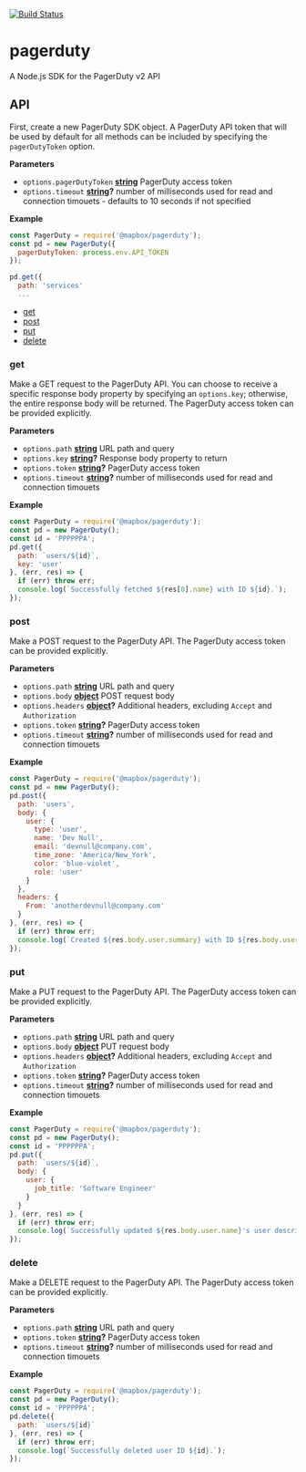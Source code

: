 [![Build Status](https://travis-ci.com/mapbox/pagerduty.svg?branch=master)](https://travis-ci.com/mapbox/pagerduty)

# pagerduty

A Node.js SDK for the PagerDuty v2 API

## API

First, create a new PagerDuty SDK object. A PagerDuty API token that will be used by default for all methods can be included by specifying the `pagerDutyToken` option.

**Parameters**

-   `options.pagerDutyToken` **[string](https://developer.mozilla.org/en-US/docs/Web/JavaScript/Reference/Global_Objects/String)** PagerDuty access token
-   `options.timeout` **[string](https://developer.mozilla.org/en-US/docs/Web/JavaScript/Reference/Global_Objects/String)?** number of milliseconds used for read and connection timouets - defaults to 10 seconds if not specified


**Example**

```javascript
const PagerDuty = require('@mapbox/pagerduty');
const pd = new PagerDuty({
  pagerDutyToken: process.env.API_TOKEN
});

pd.get({
  path: 'services'
  ...
```

<!-- Generated, in part, by documentation.js. Update this documentation by updating the source code. -->

- [get](#get)
- [post](#post)
- [put](#put)
- [delete](#delete)

### get

Make a GET request to the PagerDuty API. You can choose to receive a specific
response body property by specifying an `options.key`; otherwise, the entire
response body will be returned. The PagerDuty access token can be provided
explicitly.

**Parameters**

-   `options.path` **[string](https://developer.mozilla.org/en-US/docs/Web/JavaScript/Reference/Global_Objects/String)** URL path and query
-   `options.key` **[string](https://developer.mozilla.org/en-US/docs/Web/JavaScript/Reference/Global_Objects/String)?** Response body property to return
-   `options.token` **[string](https://developer.mozilla.org/en-US/docs/Web/JavaScript/Reference/Global_Objects/String)?** PagerDuty access token
-   `options.timeout` **[string](https://developer.mozilla.org/en-US/docs/Web/JavaScript/Reference/Global_Objects/String)?** number of milliseconds used for read and connection timouets

**Example**

```javascript
const PagerDuty = require('@mapbox/pagerduty');
const pd = new PagerDuty();
const id = 'PPPPPPA';
pd.get({
  path: `users/${id}`,
  key: 'user'
}, (err, res) => {
  if (err) throw err;
  console.log(`Successfully fetched ${res[0].name} with ID ${id}.`);
});
```

### post

Make a POST request to the PagerDuty API. The PagerDuty access token can be
provided explicitly.

**Parameters**

-   `options.path` **[string](https://developer.mozilla.org/en-US/docs/Web/JavaScript/Reference/Global_Objects/String)** URL path and query
-   `options.body` **[object](https://developer.mozilla.org/en-US/docs/Web/JavaScript/Reference/Global_Objects/Object)** POST request body
-   `options.headers` **[object](https://developer.mozilla.org/en-US/docs/Web/JavaScript/Reference/Global_Objects/Object)?** Additional headers, excluding `Accept`
    and `Authorization`
-   `options.token` **[string](https://developer.mozilla.org/en-US/docs/Web/JavaScript/Reference/Global_Objects/String)?** PagerDuty access token
-   `options.timeout` **[string](https://developer.mozilla.org/en-US/docs/Web/JavaScript/Reference/Global_Objects/String)?** number of milliseconds used for read and connection timouets

**Example**

```javascript
const PagerDuty = require('@mapbox/pagerduty');
const pd = new PagerDuty();
pd.post({
  path: 'users',
  body: {
    user: {
      type: 'user',
      name: 'Dev Null',
      email: 'devnull@company.com',
      time_zone: 'America/New_York',
      color: 'blue-violet',
      role: 'user'
    }
  },
  headers: {
    From: 'anotherdevnull@company.com'
  }
}, (err, res) => {
  if (err) throw err;
  console.log(`Created ${res.body.user.summary} with ID ${res.body.user.id}.`);
});
```

### put

Make a PUT request to the PagerDuty API. The PagerDuty access token can be
provided explicitly.

**Parameters**

-   `options.path` **[string](https://developer.mozilla.org/en-US/docs/Web/JavaScript/Reference/Global_Objects/String)** URL path and query
-   `options.body` **[object](https://developer.mozilla.org/en-US/docs/Web/JavaScript/Reference/Global_Objects/Object)** PUT request body
-   `options.headers` **[object](https://developer.mozilla.org/en-US/docs/Web/JavaScript/Reference/Global_Objects/Object)?** Additional headers, excluding `Accept`
    and `Authorization`
-   `options.token` **[string](https://developer.mozilla.org/en-US/docs/Web/JavaScript/Reference/Global_Objects/String)?** PagerDuty access token
-   `options.timeout` **[string](https://developer.mozilla.org/en-US/docs/Web/JavaScript/Reference/Global_Objects/String)?** number of milliseconds used for read and connection timouets

**Example**

```javascript
const PagerDuty = require('@mapbox/pagerduty');
const pd = new PagerDuty();
const id = 'PPPPPPA';
pd.put({
  path: `users/${id}`,
  body: {
    user: {
      job_title: 'Software Engineer'
    }
  }
}, (err, res) => {
  if (err) throw err;
  console.log(`Successfully updated ${res.body.user.name}'s user description to ${res.body.user.description}`);
});
```

### delete

Make a DELETE request to the PagerDuty API. The PagerDuty access token can
be provided explicitly.

**Parameters**

-   `options.path` **[string](https://developer.mozilla.org/en-US/docs/Web/JavaScript/Reference/Global_Objects/String)** URL path and query
-   `options.token` **[string](https://developer.mozilla.org/en-US/docs/Web/JavaScript/Reference/Global_Objects/String)?** PagerDuty access token
-   `options.timeout` **[string](https://developer.mozilla.org/en-US/docs/Web/JavaScript/Reference/Global_Objects/String)?** number of milliseconds used for read and connection timouets

**Example**

```javascript
const PagerDuty = require('@mapbox/pagerduty');
const pd = new PagerDuty();
const id = 'PPPPPPA';
pd.delete({
  path: `users/${id}`
}, (err, res) => {
  if (err) throw err;
  console.log(`Successfully deleted user ID ${id}.`);
});
```

